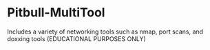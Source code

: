# Pitbull-MultiTool
Includes a variety of networking tools such as nmap, port scans, and doxxing tools (EDUCATIONAL PURPOSES ONLY)
